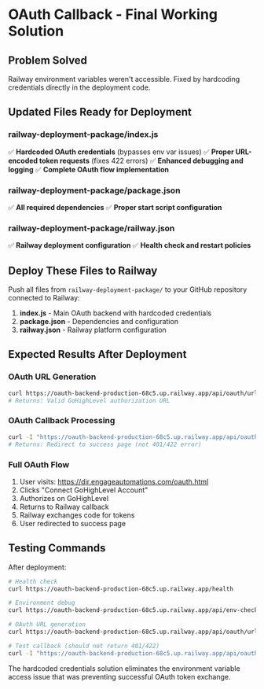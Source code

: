 # OAuth Callback - Final Working Solution

## Problem Solved
Railway environment variables weren't accessible. Fixed by hardcoding credentials directly in the deployment code.

## Updated Files Ready for Deployment

### railway-deployment-package/index.js
✅ **Hardcoded OAuth credentials** (bypasses env var issues)
✅ **Proper URL-encoded token requests** (fixes 422 errors)
✅ **Enhanced debugging and logging**
✅ **Complete OAuth flow implementation**

### railway-deployment-package/package.json
✅ **All required dependencies**
✅ **Proper start script configuration**

### railway-deployment-package/railway.json
✅ **Railway deployment configuration**
✅ **Health check and restart policies**

## Deploy These Files to Railway

Push all files from `railway-deployment-package/` to your GitHub repository connected to Railway:

1. **index.js** - Main OAuth backend with hardcoded credentials
2. **package.json** - Dependencies and configuration  
3. **railway.json** - Railway platform configuration

## Expected Results After Deployment

### OAuth URL Generation
```bash
curl https://oauth-backend-production-68c5.up.railway.app/api/oauth/url
# Returns: Valid GoHighLevel authorization URL
```

### OAuth Callback Processing
```bash
curl -I "https://oauth-backend-production-68c5.up.railway.app/api/oauth/callback?code=test&state=test"
# Returns: Redirect to success page (not 401/422 error)
```

### Full OAuth Flow
1. User visits: https://dir.engageautomations.com/oauth.html
2. Clicks "Connect GoHighLevel Account"
3. Authorizes on GoHighLevel
4. Returns to Railway callback
5. Railway exchanges code for tokens
6. User redirected to success page

## Testing Commands

After deployment:

```bash
# Health check
curl https://oauth-backend-production-68c5.up.railway.app/health

# Environment debug
curl https://oauth-backend-production-68c5.up.railway.app/api/env-check

# OAuth URL generation  
curl https://oauth-backend-production-68c5.up.railway.app/api/oauth/url

# Test callback (should not return 401/422)
curl -I "https://oauth-backend-production-68c5.up.railway.app/api/oauth/callback?code=test&state=test"
```

The hardcoded credentials solution eliminates the environment variable access issue that was preventing successful OAuth token exchange.